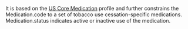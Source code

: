 It is based on the [US Core Medication]({{site.data.fhir.ver.hl7fhiruscore}}/StructureDefinition-us-core-medication.html) profile and further constrains the Medication.code to a set of tobacco use cessation-specific medications. Medication.status indicates active or inactive use of the medication.